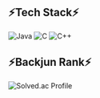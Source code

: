 ## ⚡Tech Stack⚡
![Java](https://img.shields.io/badge/Java-007396.svg?&style=for-the-badge&logo=Java&logoColor=white)
![C](https://img.shields.io/badge/C-A8B9CC.svg?&style=for-the-badge&logo=C&logoColor=black)
![C++](https://img.shields.io/badge/C++-00599C.svg?&style=for-the-badge&logo=Cplusplus&logoColor=white)
## ⚡Backjun Rank⚡
![Solved.ac Profile](http://mazassumnida.wtf/api/v2/generate_badge?boj=dudalsrkwhr4)
